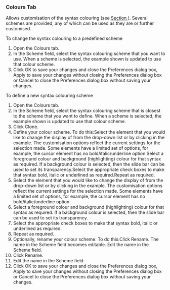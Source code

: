 



### Colours Tab


Allows customisation of the syntax colouring (see [Section ](syntax_colouring.md#)). Several schemes are provided, any of which can be used as they are or further customised.


To change the syntax colouring to a predefined scheme

1. Open the Colours tab.
2. In the Scheme field, select the syntax colouring scheme that you want to use. When a scheme is selected, the example shown is updated to use that colour scheme.
3. Click OK to save your changes and close the Preferences dialog box, Apply to save your changes without closing the Preferences dialog box or Cancel to close the Preferences dialog box without saving your changes.




To define a new syntax colouring scheme

1. Open the Colours tab.
2. In the Scheme field, select the syntax colouring scheme that is closest to the scheme that you want to define. When a scheme is selected, the example shown is updated to use that colour scheme.
3. Click Clone.
4. Define your colour scheme. To do this:Select the element that you would like to change the display of from the drop-down list or by clicking in the example. The customisation options reflect the current settings for the selection made. Some elements have a limited set of options, for example, the cursor element has no bold/italic/underline option.Select a foreground colour and background (highlighting) colour for that syntax as required. If a background colour is selected, then the slide bar can be used to set its transparency.Select the appropriate check boxes to make that syntax bold, italic or underlined as required.Repeat as required.
5. Select the element that you would like to change the display of from the drop-down list or by clicking in the example. The customisation options reflect the current settings for the selection made. Some elements have a limited set of options, for example, the cursor element has no bold/italic/underline option.
6. Select a foreground colour and background (highlighting) colour for that syntax as required. If a background colour is selected, then the slide bar can be used to set its transparency.
7. Select the appropriate check boxes to make that syntax bold, italic or underlined as required.
8. Repeat as required.
9. Optionally, rename your colour scheme. To do this:Click Rename.
The name in the Scheme field becomes editable.
Edit the name in the Scheme field.
10. Click Rename.
11. Edit the name in the Scheme field.
12. Click OK to save your changes and close the Preferences dialog box, Apply to save your changes without closing the Preferences dialog box or Cancel to close the Preferences dialog box without saving your changes.




